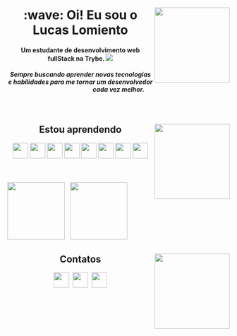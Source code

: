 <div>
  <img align="right" height="170px" src="https://cdn.discordapp.com/attachments/961693429480448070/1065779355046920202/persona_40.png"/>
  <h1 align="center">:wave: Oi! Eu sou o Lucas Lomiento</h1>
</div>

<div>
  <h4 align="center" size="7">Um estudante de desenvolvimento web fullStack na Trybe. <a href="https://www.betrybe.com"><img src="https://t1.gstatic.com/faviconV2?client=SOCIAL&type=FAVICON&fallback_opts=TYPE,SIZE,URL&url=https://www.betrybe.com/&size=16"></a>
  </h4>
  <h5 align="center">Sempre buscando aprender novas tecnologias e habilidades para me tornar um desenvolvedor cada vez melhor.</h5>
</div>

<br>

<div align="center">
  <img align="right" width="170px" src="https://manciniworldwide.com/wp-content/uploads/2019/02/invisible-png.png"/>
  <h2>Estou aprendendo</h2>
   <img width="35em" src="https://cdn.jsdelivr.net/gh/devicons/devicon/icons/html5/html5-original.svg" />    
   <img width="35em" src="https://cdn.jsdelivr.net/gh/devicons/devicon/icons/css3/css3-original.svg" />
   <img width="35em" src="https://cdn.jsdelivr.net/gh/devicons/devicon/icons/react/react-original.svg" />
   <img width="35em" src="https://cdn.jsdelivr.net/gh/devicons/devicon/icons/typescript/typescript-original.svg" />
   <img width="35em" src="https://cdn.jsdelivr.net/gh/devicons/devicon/icons/nodejs/nodejs-original.svg" />
   <img width="35em" src="https://cdn.jsdelivr.net/gh/devicons/devicon/icons/mysql/mysql-original.svg" />
   <img width="35em" src="https://cdn.jsdelivr.net/gh/devicons/devicon/icons/python/python-original.svg" />
   <img width="35em" src="https://cdn.jsdelivr.net/gh/devicons/devicon/icons/docker/docker-original.svg" />
</div>

<br>
<br>
<br>

<div>
  <picture>
    <source media="(prefers-color-scheme: dark)" height="130em" srcset="https://github-readme-stats.vercel.app/api?username=lucaslomiento&show_icons=true&include_all_commits=true&count_private=true&theme=github_dark">
    <img height="130em" src="https://github-readme-stats.vercel.app/api?username=lucaslomiento&show_icons=true&include_all_commits=true&count_private=true&theme=swift">
  </picture>
  &nbsp;
  <picture>
    <source media="(prefers-color-scheme: dark)" align="left" height="130em" srcset="https://github-readme-stats.vercel.app/api/top-langs/?username=lucaslomiento&layout=compact&langs_count=7&theme=github_dark">
    <img height="130em" src="https://github-readme-stats.vercel.app/api/top-langs/?username=lucaslomiento&layout=compact&langs_count=7&theme=swift">
  </picture>
</div>

<div align="center">
  <img align="right" width="170px" src="https://manciniworldwide.com/wp-content/uploads/2019/02/invisible-png.png"/>
  <h2>Contatos</h2>
  <a href="https://discord.gg/KBTuth9v"><img width="35em" src="https://img.icons8.com/nolan/512/discord-logo.png" /></a>&nbsp;
  <a href="https://www.linkedin.com/in/lucaslomiento/"><img width="35em" src="https://img.icons8.com/nolan/512/linkedin-circled.png"></a>&nbsp;
  <a href="https://www.instagram.com/lucaslnto/"><img width="35em" src="https://img.icons8.com/nolan/512/instagram-new.png"></a>
<div>
